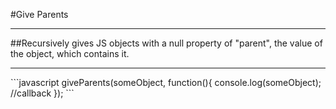 #Give Parents
<hr/>
##Recursively gives JS objects with a null property of "parent", the value of the object, which contains it.
<hr/>
```javascript
giveParents(someObject, function(){
	console.log(someObject); //callback
});
```
